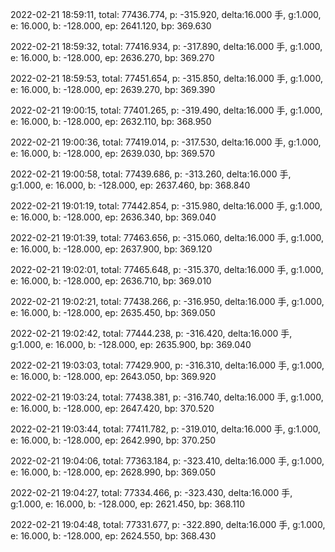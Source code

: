 2022-02-21 18:59:11, total: 77436.774, p: -315.920, delta:16.000 手, g:1.000, e: 16.000, b: -128.000, ep: 2641.120, bp: 369.630

2022-02-21 18:59:32, total: 77416.934, p: -317.890, delta:16.000 手, g:1.000, e: 16.000, b: -128.000, ep: 2636.270, bp: 369.270

2022-02-21 18:59:53, total: 77451.654, p: -315.850, delta:16.000 手, g:1.000, e: 16.000, b: -128.000, ep: 2639.270, bp: 369.390

2022-02-21 19:00:15, total: 77401.265, p: -319.490, delta:16.000 手, g:1.000, e: 16.000, b: -128.000, ep: 2632.110, bp: 368.950

2022-02-21 19:00:36, total: 77419.014, p: -317.530, delta:16.000 手, g:1.000, e: 16.000, b: -128.000, ep: 2639.030, bp: 369.570

2022-02-21 19:00:58, total: 77439.686, p: -313.260, delta:16.000 手, g:1.000, e: 16.000, b: -128.000, ep: 2637.460, bp: 368.840

2022-02-21 19:01:19, total: 77442.854, p: -315.980, delta:16.000 手, g:1.000, e: 16.000, b: -128.000, ep: 2636.340, bp: 369.040

2022-02-21 19:01:39, total: 77463.656, p: -315.060, delta:16.000 手, g:1.000, e: 16.000, b: -128.000, ep: 2637.900, bp: 369.120

2022-02-21 19:02:01, total: 77465.648, p: -315.370, delta:16.000 手, g:1.000, e: 16.000, b: -128.000, ep: 2636.710, bp: 369.010

2022-02-21 19:02:21, total: 77438.266, p: -316.950, delta:16.000 手, g:1.000, e: 16.000, b: -128.000, ep: 2635.450, bp: 369.050

2022-02-21 19:02:42, total: 77444.238, p: -316.420, delta:16.000 手, g:1.000, e: 16.000, b: -128.000, ep: 2635.900, bp: 369.040

2022-02-21 19:03:03, total: 77429.900, p: -316.310, delta:16.000 手, g:1.000, e: 16.000, b: -128.000, ep: 2643.050, bp: 369.920

2022-02-21 19:03:24, total: 77438.381, p: -316.740, delta:16.000 手, g:1.000, e: 16.000, b: -128.000, ep: 2647.420, bp: 370.520

2022-02-21 19:03:44, total: 77411.782, p: -319.010, delta:16.000 手, g:1.000, e: 16.000, b: -128.000, ep: 2642.990, bp: 370.250

2022-02-21 19:04:06, total: 77363.184, p: -323.410, delta:16.000 手, g:1.000, e: 16.000, b: -128.000, ep: 2628.990, bp: 369.050

2022-02-21 19:04:27, total: 77334.466, p: -323.430, delta:16.000 手, g:1.000, e: 16.000, b: -128.000, ep: 2621.450, bp: 368.110

2022-02-21 19:04:48, total: 77331.677, p: -322.890, delta:16.000 手, g:1.000, e: 16.000, b: -128.000, ep: 2624.550, bp: 368.430